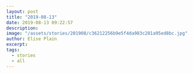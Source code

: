 ```yaml
---
layout: post
title: "2019-08-13"
date: 2019-08-13 09:22:57
description: 
image: "/assets/stories/201908/c36212256b9e5f4da983c281a95ed8bc.jpg"
author: Elise Plain
excerpt: 
tags: 
  - stories
  - all
---
```



<p></p>
